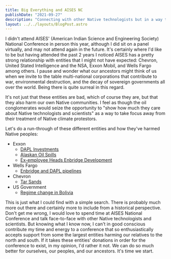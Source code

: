 ```yaml
---
title: Big Everything and AISES NC
publishDate: "2021-09-27"
description: "Connecting with other Native technologists but in a way that I can feel good about"
layout: ../../layouts/BlogPost.astro
---
```


I didn't attend AISES' (American Indian Science and Engineering Society) National Conference in person this year, although I did sit on a panel virtually, and may not attend again in the future. It's certainly where I'd like to be but having attended the past 2 years I noticed AISES has a pretty strong relationship with entities that I might not have expected: Chevron, United Stated Intelligence and the NSA, Exxon Mobil, and Wells Fargo among others. I pause and wonder what our ancestors might think of us when we invite to the table multi-national corporations that contribute to war, environmental destruction, and the decay of sovereign governments all over the world. Being there is quite surreal in this regard.

It's not just that these entities are bad, which of course they are, but that they also harm our own Native communities. I feel as though the oil conglomerates would seize the opportunity to "show how much they care about Native technologists and scientists" as a way to take focus away from their treatment of Native climate protestors.

Let's do a run-through of these different entities and how they've harmed Native peoples:

- Exxon
  - [DAPL Investments](https://wallstreetwatchdogs.com/2021/04/05/exxon-sues-energy-transfer/)
  - [Alaskan Oil Spills](https://www.ran.org/the-understory/extreme_energy_injustice/)
  - [Ex-employee Heads Enbridge Development](https://gizmodo.com/amazons-former-security-chief-is-now-guarding-the-line-1847724615)
- Wells Fargo
  - [Enbridge and DAPL pipelines](https://www.sierraclub.org/compass/2017/12/wells-fargo-has-choice-make-keystone-xl-tar-sands-double-down-or-divest)
- Chevron
  - [Tar Sands](https://tarsandsblockade.org/milford/)
- US Government
  - [Regime change in Bolivia](https://fpif.org/ending-regime-change-in-bolivia-and-the-world/)

This is just what I could find with a simple search. There is probably much more out there and certainly more to include from a historical perspective. Don't get me wrong, I would love to spend time at AISES National Conference and talk face-to-face with other Native technologists and scientists. But knowing what I know now, I can't in good conscious contribute my time and energy to a conference that so enthusiastically accepts support from some the largest entities harming our relatives to the north and south. If it takes these entities' donations in order for the conference to exist, in my opinion, I'd rather it not. We can do so much better for ourselves, our peoples, and our ancestors. It's time we start.




